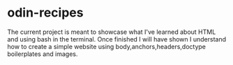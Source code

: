 # odin-recipes

The current project is meant to showcase what I've learned about HTML 
and using bash in the terminal.  Once finished I will have shown I
understand how to create a simple website using body,anchors,headers,doctype
boilerplates and images. 